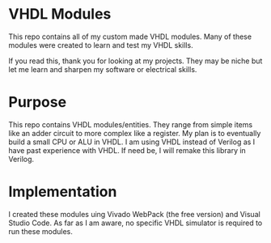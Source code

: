 # VHDL Modules
This repo contains all of my custom made VHDL modules. Many of these modules were created to learn and test my VHDL skills.

If you read this, thank you for looking at my projects. They may be niche but let me learn and sharpen my software or electrical skills.

# Purpose
This repo contains VHDL modules/entities. They range from simple items like an adder circuit to more complex like a register. My plan is
to eventually build a small CPU or ALU in VHDL. I am using VHDL instead of Verilog as I have past experience with VHDL. If need be, I will
remake this library in Verilog.

# Implementation
I created these modules uing Vivado WebPack (the free version) and Visual Studio Code. As far as I am aware, no specific VHDL simulator is
required to run these modules.
